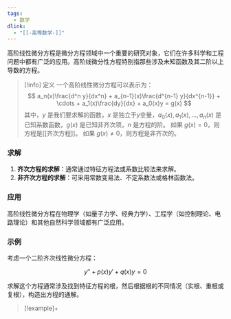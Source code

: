 ```yaml
---
tags:
  - 数学
dlink:
  - "[[-高等数学-]]"
---
```

高阶线性微分方程是微分方程领域中一个重要的研究对象，它们在许多科学和工程问题中都有广泛的应用。高阶线微分性方程特别指那些涉及未知函数及其二阶以上导数的方程。

>[!info] 定义
一个高阶线性微分方程可以表示为：
$$ a_n(x)\frac{d^n y}{dx^n} + a_{n-1}(x)\frac{d^{n-1} y}{dx^{n-1}} + \cdots + a_1(x)\frac{dy}{dx} + a_0(x)y = g(x) $$
其中，$y$ 是我们要求解的函数，$x$ 是独立于$y$变量，$a_0(x), a_1(x), \ldots, a_n(x)$ 是已知系数函数，$g(x)$ 是已知非齐次项，$n$ 是方程的阶。
如果 $g(x) = 0$，则方程是[[齐次方程]]。
如果 $g(x) \neq 0$，则方程是非齐次的。
### 求解
1. **齐次方程的求解**：通常通过特征方程法或系数比较法来求解。
2. **非齐次方程的求解**：可采用常数变易法、不定系数法或格林函数法。

### 应用

高阶线性微分方程在物理学（如量子力学、经典力学）、工程学（如控制理论、电路理论）和其他自然科学领域都有广泛应用。

### 示例

考虑一个二阶齐次线性微分方程：

$$ y'' + p(x)y' + q(x)y = 0 $$

求解这个方程通常涉及找到特征方程的根，然后根据根的不同情况（实根、重根或复根），构造出方程的通解。



>[!example]+

